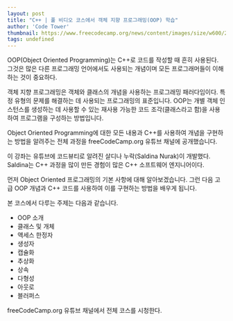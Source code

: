 ```yaml
---
layout: post
title: "C++ | 풀 비디오 코스에서 객체 지향 프로그래밍(OOP) 학습"
author: 'Code Tower'
thumbnail: https://www.freecodecamp.org/news/content/images/size/w600/2021/02/oopcpp.png
tags: undefined
---
```



OOP(Object Oriented Programming)는 C++로 코드를 작성할 때 흔히 사용된다. 그것은 많은 다른 프로그래밍 언어에서도 사용되는 개념이며 모든 프로그래머들이 이해하는 것이 중요하다.

객체 지향 프로그래밍은 객체와 클래스의 개념을 사용하는 프로그래밍 패러다임이다. 특정 유형의 문제를 해결하는 데 사용되는 프로그래밍의 표준입니다. OOP는 개별 객체 인스턴스를 생성하는 데 사용할 수 있는 재사용 가능한 코드 조각(클래스라고 함)을 사용하여 프로그램을 구성하는 방법입니다.

Object Oriented Programming에 대한 모든 내용과 C++를 사용하여 개념을 구현하는 방법을 알려주는 전체 과정을 freeCodeCamp.org 유튜브 채널에 공개했습니다.

이 강좌는 유튜브에 코드뷰티로 알려진 살디나 누락(Saldina Nurak)이 개발했다. Saldina는 C++ 과정을 많이 만든 경험이 많은 C++ 소프트웨어 엔지니어이다.

먼저 Object Oriented 프로그래밍의 기본 사항에 대해 알아보겠습니다. 그런 다음 고급 OOP 개념과 C++ 코드를 사용하여 이를 구현하는 방법을 배우게 됩니다.

본 코스에서 다루는 주제는 다음과 같습니다.

- OOP 소개
- 클래스 및 개체
- 액세스 한정자
- 생성자
- 캡슐화
- 추상화
- 상속
- 다형성
- 아웃로
- 블러퍼스

freeCodeCamp.org 유튜브 채널에서 전체 코스를 시청한다.